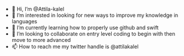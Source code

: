 - 👋 Hi, I’m @Attila-kalel
- 👀 I’m interested in looking for new ways to improve my knowledge in languages
- 🌱 I’m currently learning how to properly use github and swift
- 💞️ I’m looking to collaborate on entry level coding to begin with then move to more advanced
- 📫 How to reach me my twitter handle is @attilakalel

<!---
Attila-kalel/Attila-kalel is a ✨ special ✨ repository because its `README.md` (this file) appears on your GitHub profile.
You can click the Preview link to take a look at your changes.
--->
